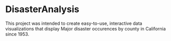 # DisasterAnalysis
This project was intended to create easy-to-use, interactive data visualizations that display Major disaster occurences by county in California since 1953.
